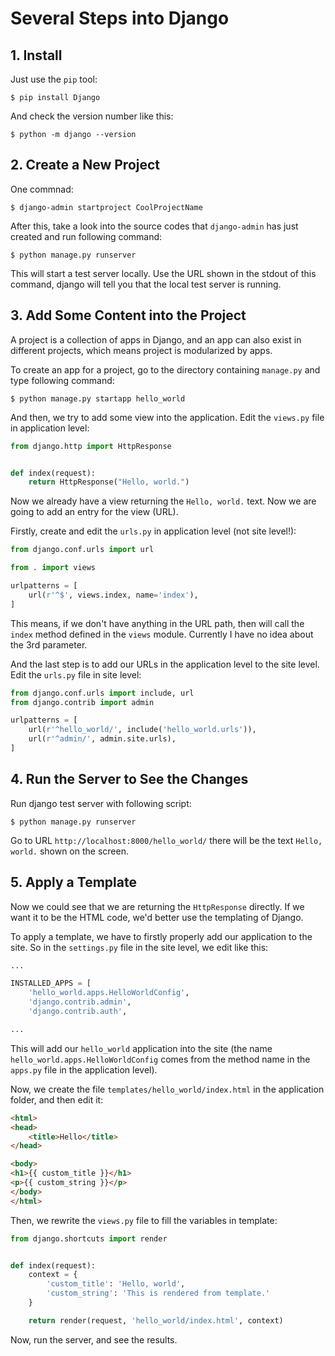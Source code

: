 # Several Steps into Django

## 1. Install

Just use the `pip` tool:

```console
$ pip install Django
```

And check the version number like this:

```console
$ python -m django --version
```

## 2. Create a New Project

One commnad:

```console
$ django-admin startproject CoolProjectName
```

After this, take a look into the source codes that `django-admin` has just created and run following command:

```console
$ python manage.py runserver
```

This will start a test server locally. Use the URL shown in the stdout of this command, django will tell you that the local test server is running.

## 3. Add Some Content into the Project

A project is a collection of apps in Django, and an app can also exist in different projects, which means project is modularized by apps.

To create an app for a project, go to the directory containing `manage.py` and type following command:

```console
$ python manage.py startapp hello_world
```

And then, we try to add some view into the application. Edit the `views.py` file in application level:

```python
from django.http import HttpResponse


def index(request):
    return HttpResponse("Hello, world.")
```

Now we already have a view returning the `Hello, world.` text. Now we are going to add an entry for the view (URL).

Firstly, create and edit the `urls.py` in application level (not site level!):

```python
from django.conf.urls import url

from . import views

urlpatterns = [
    url(r'^$', views.index, name='index'),
]
```

This means, if we don't have anything in the URL path, then will call the `index` method defined in the `views` module. Currently I have no idea about the 3rd parameter.

And the last step is to add our URLs in the application level to the site level. Edit the `urls.py` file in site level:

```python
from django.conf.urls import include, url
from django.contrib import admin

urlpatterns = [
    url(r'^hello_world/', include('hello_world.urls')),
    url(r'^admin/', admin.site.urls),
]
```

## 4. Run the Server to See the Changes

Run django test server with following script:

```console
$ python manage.py runserver
```

Go to URL `http://localhost:8000/hello_world/` there will be the text `Hello, world.` shown on the screen.

## 5. Apply a Template

Now we could see that we are returning the `HttpResponse` directly. If we want it to be the HTML code, we'd better use the templating of Django.

To apply a template, we have to firstly properly add our application to the site. So in the `settings.py` file in the site level, we edit like this:

```python
...

INSTALLED_APPS = [
    'hello_world.apps.HelloWorldConfig',
    'django.contrib.admin',
    'django.contrib.auth',

...
```

This will add our `hello_world` application into the site (the name `hello_world.apps.HelloWorldConfig` comes from the method name in the `apps.py` file in the application level).

Now, we create the file `templates/hello_world/index.html` in the application folder, and then edit it:

```html
<html>
<head>
    <title>Hello</title>
</head>

<body>
<h1>{{ custom_title }}</h1>
<p>{{ custom_string }}</p>
</body>
</html>
```

Then, we rewrite the `views.py` file to fill the variables in template:

```python
from django.shortcuts import render


def index(request):
    context = {
        'custom_title': 'Hello, world',
        'custom_string': 'This is rendered from template.'
    }

    return render(request, 'hello_world/index.html', context)
```

Now, run the server, and see the results.
